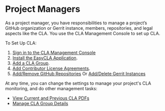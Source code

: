# Project Managers

As a project manager, you have responsibilities to manage a project’s GitHub organization or Gerrit instance, members, repositories, and legal aspects like the CLA. You use the CLA Management Console to set up CLA.

To Set Up CLA:

1. ​[Sign in to the CLA Management Console](sign-in-to-the-easycla-management-console.md)
2. [Install the EasyCLA Application](install-the-easycla-application.md).
3. ​[Add a CLA Group](add-a-cla-group.md).
4. ​[Add Contributor License Agreements](add-contributor-license-agreements.md).
5. [Add/Remove GitHub Repositories](add-github-repositories-to-cla-monitoring-or-remove-them-from-cla-monitoring.md) Or [Add/Delete Gerrit Instances](add-gerrit-instances-to-cla-monitoring-or-delete-them-from-cla-monitoring.md)

At any time, you can change the settings to manage your project's CLA monitoring, and do other management tasks:

* ​[View Current and Previous CLA PDFs](view-current-and-previous-cla-pdfs.md)​
* ​[Manage CLA Group Details](manage-cla-group-details.md)​



